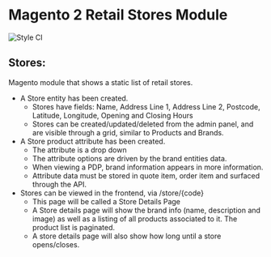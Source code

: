 # Magento 2 Retail Stores Module

![Style CI](https://styleci.io/repos/166373868/shield)

## Stores:
Magento module that shows a static list of retail stores.
* A Store entity has been created.
  * Stores have fields: Name, Address Line 1, Address Line 2, Postcode, Latitude, Longitude, Opening and Closing Hours
  * Stores can be created/updated/deleted from the admin panel, and are visible through a grid, similar to Products and Brands.
* A Store product attribute has been created.
  * The attribute is a drop down
  * The attribute options are driven by the brand entities data.
  * When viewing a PDP, brand information appears in more information.
  * Attribute data must be stored in quote item, order item and surfaced through the API.
* Stores can be viewed in the frontend, via /store/{code}
  * This page will be called a Store Details Page
  * A Store details page will show the brand info (name, description and image) as well as a listing of all products associated to it. The product list is paginated. 
  * A store details page will also show how long until a store opens/closes.

